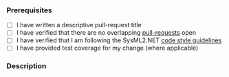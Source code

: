 ### Prerequisites

- [ ] I have written a descriptive pull-request title
- [ ] I have verified that there are no overlapping [pull-requests](https://github.com/STARIONGROUP/SysML2.NET/pulls) open
- [ ] I have verified that I am following the SysML2.NET [code style guidelines](https://raw.githubusercontent.com/STARIONGROUP/SysML2.NET/master/.github/CONTRIBUTING.md)
- [ ] I have provided test coverage for my change (where applicable)

### Description
<!-- A description of the changes proposed in the pull-request -->

<!-- Thanks for contributing to SysML2.NET! -->
